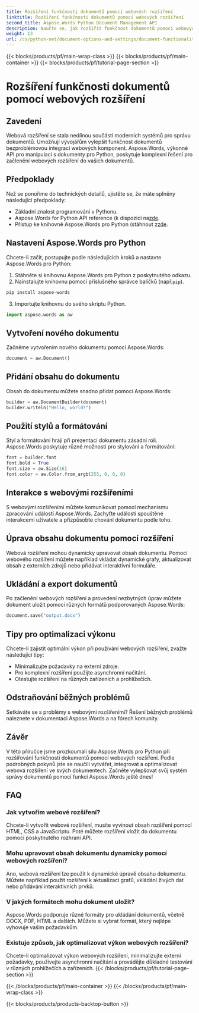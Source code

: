 ```yaml
---
title: Rozšíření funkčnosti dokumentů pomocí webových rozšíření
linktitle: Rozšíření funkčnosti dokumentů pomocí webových rozšíření
second_title: Aspose.Words Python Document Management API
description: Naučte se, jak rozšířit funkčnost dokumentů pomocí webových rozšíření pomocí Aspose.Words pro Python. Podrobný průvodce se zdrojovým kódem pro bezproblémovou integraci.
weight: 13
url: /cs/python-net/document-options-and-settings/document-functionality-web-extensions/
---
```


{{< blocks/products/pf/main-wrap-class >}}
{{< blocks/products/pf/main-container >}}
{{< blocks/products/pf/tutorial-page-section >}}

# Rozšíření funkčnosti dokumentů pomocí webových rozšíření


## Zavedení

Webová rozšíření se stala nedílnou součástí moderních systémů pro správu dokumentů. Umožňují vývojářům vylepšit funkčnost dokumentů bezproblémovou integrací webových komponent. Aspose.Words, výkonné API pro manipulaci s dokumenty pro Python, poskytuje komplexní řešení pro začlenění webových rozšíření do vašich dokumentů.

## Předpoklady

Než se ponoříme do technických detailů, ujistěte se, že máte splněny následující předpoklady:

- Základní znalost programování v Pythonu.
-  Aspose.Words for Python API reference (k dispozici na[zde](https://reference.aspose.com/words/python-net/).
-  Přístup ke knihovně Aspose.Words pro Python (stáhnout z[zde](https://releases.aspose.com/words/python/).

## Nastavení Aspose.Words pro Python

Chcete-li začít, postupujte podle následujících kroků a nastavte Aspose.Words pro Python:

1. Stáhněte si knihovnu Aspose.Words pro Python z poskytnutého odkazu.
2.  Nainstalujte knihovnu pomocí příslušného správce balíčků (např.`pip`).

```python
pip install aspose-words
```

3. Importujte knihovnu do svého skriptu Python.

```python
import aspose.words as aw
```

## Vytvoření nového dokumentu

Začněme vytvořením nového dokumentu pomocí Aspose.Words:

```python
document = aw.Document()
```

## Přidání obsahu do dokumentu

Obsah do dokumentu můžete snadno přidat pomocí Aspose.Words:

```python
builder = aw.DocumentBuilder(document)
builder.writeln("Hello, world!")
```

## Použití stylů a formátování

Styl a formátování hrají při prezentaci dokumentu zásadní roli. Aspose.Words poskytuje různé možnosti pro stylování a formátování:

```python
font = builder.font
font.bold = True
font.size = aw.Size(16)
font.color = aw.Color.from_argb(255, 0, 0, 0)
```

## Interakce s webovými rozšířeními

S webovými rozšířeními můžete komunikovat pomocí mechanismu zpracování událostí Aspose.Words. Zachyťte události spouštěné interakcemi uživatele a přizpůsobte chování dokumentu podle toho.

## Úprava obsahu dokumentu pomocí rozšíření

Webová rozšíření mohou dynamicky upravovat obsah dokumentu. Pomocí webového rozšíření můžete například vkládat dynamické grafy, aktualizovat obsah z externích zdrojů nebo přidávat interaktivní formuláře.

## Ukládání a export dokumentů

Po začlenění webových rozšíření a provedení nezbytných úprav můžete dokument uložit pomocí různých formátů podporovaných Aspose.Words:

```python
document.save("output.docx")
```

## Tipy pro optimalizaci výkonu

Chcete-li zajistit optimální výkon při používání webových rozšíření, zvažte následující tipy:

- Minimalizujte požadavky na externí zdroje.
- Pro komplexní rozšíření použijte asynchronní načítání.
- Otestujte rozšíření na různých zařízeních a prohlížečích.

## Odstraňování běžných problémů

Setkáváte se s problémy s webovými rozšířeními? Řešení běžných problémů naleznete v dokumentaci Aspose.Words a na fórech komunity.

## Závěr

V této příručce jsme prozkoumali sílu Aspose.Words pro Python při rozšiřování funkčnosti dokumentů pomocí webových rozšíření. Podle podrobných pokynů jste se naučili vytvářet, integrovat a optimalizovat webová rozšíření ve svých dokumentech. Začněte vylepšovat svůj systém správy dokumentů pomocí funkcí Aspose.Words ještě dnes!

## FAQ

### Jak vytvořím webové rozšíření?

Chcete-li vytvořit webové rozšíření, musíte vyvinout obsah rozšíření pomocí HTML, CSS a JavaScriptu. Poté můžete rozšíření vložit do dokumentu pomocí poskytnutého rozhraní API.

### Mohu upravovat obsah dokumentu dynamicky pomocí webových rozšíření?

Ano, webová rozšíření lze použít k dynamické úpravě obsahu dokumentu. Můžete například použít rozšíření k aktualizaci grafů, vkládání živých dat nebo přidávání interaktivních prvků.

### V jakých formátech mohu dokument uložit?

Aspose.Words podporuje různé formáty pro ukládání dokumentů, včetně DOCX, PDF, HTML a dalších. Můžete si vybrat formát, který nejlépe vyhovuje vašim požadavkům.

### Existuje způsob, jak optimalizovat výkon webových rozšíření?

Chcete-li optimalizovat výkon webových rozšíření, minimalizujte externí požadavky, používejte asynchronní načítání a provádějte důkladné testování v různých prohlížečích a zařízeních.
{{< /blocks/products/pf/tutorial-page-section >}}

{{< /blocks/products/pf/main-container >}}
{{< /blocks/products/pf/main-wrap-class >}}

{{< blocks/products/products-backtop-button >}}
